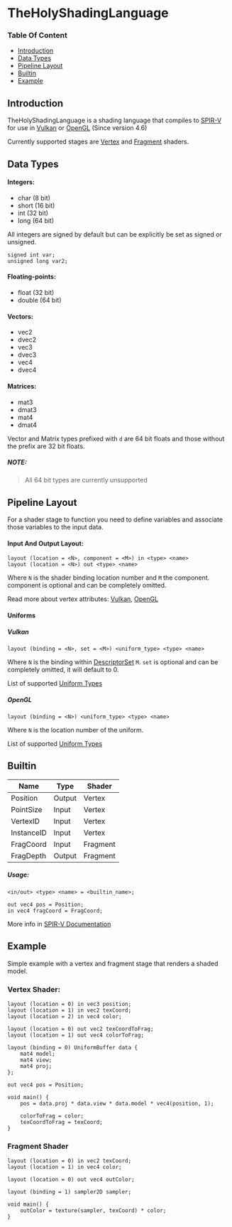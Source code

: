 # TheHolyShadingLanguage

### Table Of Content

- [Introduction](#introduction)
- [Data Types](#data-types)
- [Pipeline Layout](#pipeline-layout)
- [Builtin](#builtin)
- [Example](#example-)

## Introduction

TheHolyShadingLanguage is a shading language that compiles to [SPIR-V](https://www.khronos.org/registry/spir-v/) for use in [Vulkan](https://www.khronos.org/registry/vulkan/specs/1.2-extensions/html/vkspec.html) or [OpenGL](https://www.khronos.org/opengl/?/) (Since version 4.6)

Currently supported stages are [Vertex](https://www.khronos.org/registry/vulkan/specs/1.2-extensions/html/vkspec.html#shaders-vertex) and [Fragment](https://www.khronos.org/registry/vulkan/specs/1.2-extensions/html/vkspec.html#shaders-fragment) shaders.

## Data Types

#### Integers:
- char  (8 bit)
- short (16 bit)
- int   (32 bit)
- long  (64 bit)

All integers are signed by default but can be explicitly be set as signed or unsigned.
```
signed int var;
unsigned long var2;
```

#### Floating-points:
- float (32 bit)
- double (64 bit)

#### Vectors:
- vec2
- dvec2
- vec3
- dvec3
- vec4
- dvec4

#### Matrices:
- mat3
- dmat3
- mat4
- dmat4

Vector and Matrix types prefixed with `d` are 64 bit floats and those without the prefix are 32 bit floats.

##### NOTE:
> All 64 bit types are currently unsupported

## Pipeline Layout

For a shader stage to function you need to define variables and associate those variables to the input data.

#### Input And Output Layout:

```
layout (location = <N>, component = <M>) in <type> <name>
layout (location = <N>) out <type> <name>
```

Where `N` is the shader binding location number and `M` the component. component is optional and can be completely omitted.


Read more about vertex attributes: [Vulkan](https://www.khronos.org/registry/vulkan/specs/1.2-extensions/html/vkspec.html#fxvertex-attrib), [OpenGL](https://www.khronos.org/opengl/wiki/Layout_Qualifier_(GLSL)#Interface_layouts)

#### Uniforms

##### Vulkan
```
layout (binding = <N>, set = <M>) <uniform_type> <type> <name>
```

Where `N` is the binding within [DescriptorSet](https://www.khronos.org/registry/vulkan/specs/1.2-extensions/html/vkspec.html#descriptorsets-sets) `M`. `set` is optional and can be completely omitted, it will default to 0.

List of supported [Uniform Types](uniforms_vulkan.md)

##### OpenGL
```
layout (binding = <N>) <uniform_type> <type> <name>
```

Where `N` is the location number of the uniform.

List of supported [Uniform Types](uniforms_opengl.md)

## Builtin

Name            | Type          | Shader
---             | ----          | -----
Position        | Output        | Vertex
PointSize       | Input         | Vertex
VertexID        | Input         | Vertex
InstanceID      | Input         | Vertex
FragCoord       | Input         | Fragment
FragDepth       | Output        | Fragment

##### Usage:
```
<in/out> <type> <name> = <builtin_name>;

out vec4 pos = Position;
in vec4 fragCoord = FragCoord;
```

More info in [SPIR-V Documentation](https://www.khronos.org/registry/spir-v/specs/unified1/SPIRV.html#_a_id_builtin_a_builtin)

## Example

Simple example with a vertex and fragment stage that renders a shaded model.

### Vertex Shader:
```
layout (location = 0) in vec3 position;
layout (location = 1) in vec2 texCoord;
layout (location = 2) in vec4 color;

layout (location = 0) out vec2 texCoordToFrag;
layout (location = 1) out vec4 colorToFrag;

layout (binding = 0) UniformBuffer data {
    mat4 model;
    mat4 view;
    mat4 proj;
};

out vec4 pos = Position;

void main() {
    pos = data.proj * data.view * data.model * vec4(position, 1);

    colorToFrag = color;
    texCoordToFrag = texCoord;
}

```

### Fragment Shader

```
layout (location = 0) in vec2 texCoord;
layout (location = 1) in vec4 color;

layout (location = 0) out vec4 outColor;

layout (binding = 1) sampler2D sampler;

void main() {
    outColor = texture(sampler, texCoord) * color;
}

```